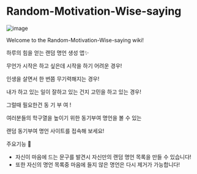 # Random-Motivation-Wise-saying
![image](https://user-images.githubusercontent.com/91826407/167793839-471568d4-ad6e-45df-afb9-81493de24102.png)

Welcome to the Random-Motivation-Wise-saying wiki!

하루의 힘을 얻는 랜덤 명언 생성 앱✨

무언가 시작은 하고 싶은데 시작을 하기 어려운 경우!

인생을 살면서 한 번쯤 무기력해지는 경우!

내가 하고 있는 일이 잘하고 있는 건지 고민을 하고 있는 경우!

그럴때 필요한건 동 기 부 여 !

여러분들의 학구열을 높이기 위한 동기부여 명언을 볼 수 있는

랜덤 동기부여 명언 사이트를 접속해 보세요!

주요기능 🌟  
* 자신이 마음에 드는 문구를 발견시 자신만의 랜덤 명언 목록을 만들 수 있습니다!  
* 또한 자신의 명언 목록중 마음에 들지 않은 명언은 다시 제거가 가능합니다!
